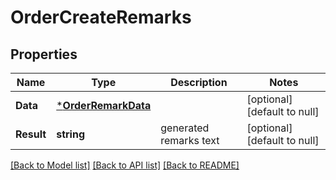 # OrderCreateRemarks

## Properties
Name | Type | Description | Notes
------------ | ------------- | ------------- | -------------
**Data** | [***OrderRemarkData**](OrderRemarkData.md) |  | [optional] [default to null]
**Result** | **string** | generated remarks text | [optional] [default to null]

[[Back to Model list]](../README.md#documentation-for-models) [[Back to API list]](../README.md#documentation-for-api-endpoints) [[Back to README]](../README.md)


